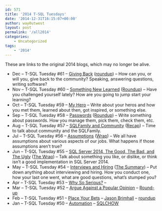 ```yaml
---
id: 571
title: '2014 T-SQL Tuesdays'
date: '2014-12-31T16:15:07+00:00'
author: way0utwest
layout: post
permalink: '/all2014'
categories:
    - Uncategorized
tags:
    - '2014'
---
```

These are links to the original 2014 blogs, which may no longer be alive.

- Dec – T-SQL Tuesday #61 – [Giving Back](http://blog.waynesheffield.com/wayne/archive/2014/12/t-sql-tuesday-61-giving-back/#comments) ([roundup](http://blog.waynesheffield.com/wayne/archive/2014/12/t-sql-tuesday-61-the-wrap-up/)) – How can you, or will you, give back to the community? Speaking, answering questions, writing software?
- Nov – T-SQL Tuesday #60 – [Something New Learned](https://chrisyatessql.wordpress.com/2014/11/11/t-sql-tuesday-60-something-new-learned-2/) ([Roundup](http://chrisyatessql.wordpress.com/2014/11/16/t-sql-tuesday-60-roundup-step-right-up/#comments)) – Have you challenged yourself lately? How are you going to jump start your learning?
- Oct – T-SQL Tuesday #59 – [My Hero](http://realsqlguy.com/invite-for-tsql2sday-59-my-hero/) – Write about your heros and how you met them, learned about then, got inspired, or something else.
- Sep – T-SQL Tuesday #58 – [Passwords](http://sqlity.net/en/2559/tsql2sday-58-invite/) ([Roundup](http://sqlity.net/en/2566/tsql2sday-58-roundup/)) – Write something about passwords. How you manage them, pick them, check them, etc.
- Aug – T-SQL Tuesday #57 – [SQLFamily and Community](http://devjef.wordpress.com/2014/08/05/t-sql-tuesday-57-sql-family-and-community/) ([Recap](http://devjef.wordpress.com/2014/08/19/t-sql-tuesday-57-sql-family-and-community-recap/)) – Time to talk about community and the SQLFamily.
- Jul – T-SQL Tuesday #56 – [Assumptions](http://devnambi.com/2014/tsql-tuesday/) ([Wrap](http://devnambi.com/2014/tsql-tuesday-summary/)) – We all have assumptions about various aspects of our jobs. What happens if those assumptions aren’t true?
- Jun – T-SQL Tuesday #55 – [SQL Server 2014, The Good, The Bad, and The Ugly](http://joeydantoni.com/2014/06/03/t-sql-tuesday-055-sql-server-2014-the-good-the-bad-and-the-ugly/) ([The Wrap](http://joeydantoni.com/2014/06/09/sql-saturday-294-its-a-wrap-sqlsat294/)) – Talk about something you like, or dislike, or think isn’t a good implementation in SQL Server 2014.
- May – T-SQL Tuesday #54 – [Interviews and Hiring](http://borishristov.com/blog/t-sql-tuesday-54-interview-invitation/) ([The Summary](http://borishristov.com/blog/t-sql-tuesday-54-interview-invitation-summary/)) – Put down anything about interviewing and hiring. How you conduct one, how your last one went, what are good questions, what’s stumped you?
- Apr – T-SQL Tuesday #53 – [Why So Serious?](http://mattvelic.com/tsql-tuesday-52-announcement/) –
- Mar – T-SQL Tuesday #52 – [Argue Against a Popular Opinion](http://michaeljswart.com/2014/03/argue_against_a_popular_opinion/) – [Round-up](http://michaeljswart.com/2014/03/tsql2sday_52_roundup/)
- Feb – T-SQL Tuesday #51 – [Place Your Bets](http://www.sqlservercentral.com/blogs/sqlrnnr/2014/02/04/t-sql-tuesday-051-place-your-bets/) – [Jason Brimhall](http://jasonbrimhall.info/) – [roundup](http://www.sqlservercentral.com/blogs/sqlrnnr/2014/02/19/t-sql-tuesday-051-bets-and-results/)
- Jan – T-SQL Tuesday #50 – [Automation](http://sqlchow.wordpress.com/2014/01/07/t-sql-tuesday-050-automation-how-much-of-it-is-the-same/) – [SQLCHOW](http://sqlchow.wordpress.com/)